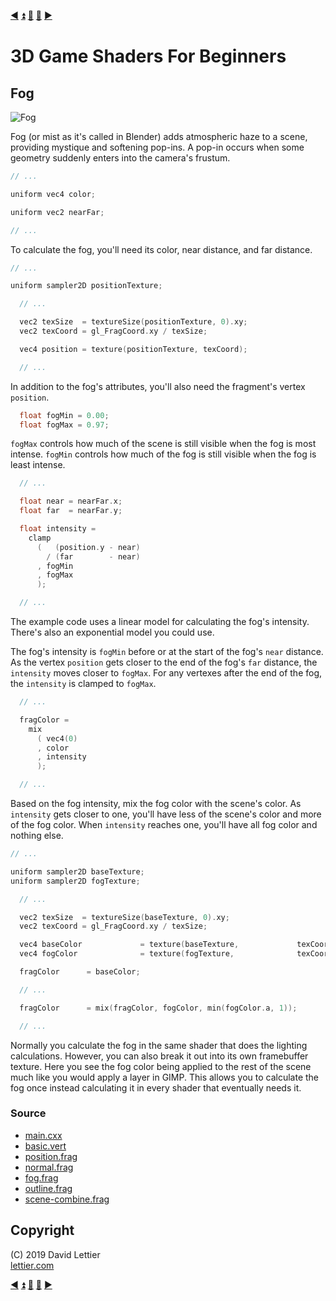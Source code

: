 [:arrow_backward:](outlining.md)
[:arrow_double_up:](../README.md)
[:arrow_up_small:](#)
[:arrow_down_small:](#copyright)
[:arrow_forward:](blur.md)

# 3D Game Shaders For Beginners

## Fog

![Fog](https://i.imgur.com/r39BCkt.gif)

Fog (or mist as it's called in Blender) adds atmospheric haze to a scene, providing mystique and softening pop-ins.
A pop-in occurs when some geometry suddenly enters into the camera's frustum.

```c
// ...

uniform vec4 color;

uniform vec2 nearFar;

// ...
```

To calculate the fog, you'll need its color, near distance, and far distance.

```c
// ...

uniform sampler2D positionTexture;

  // ...

  vec2 texSize  = textureSize(positionTexture, 0).xy;
  vec2 texCoord = gl_FragCoord.xy / texSize;

  vec4 position = texture(positionTexture, texCoord);

  // ...
```

In addition to the fog's attributes, you'll also need the fragment's vertex `position`.

```c
  float fogMin = 0.00;
  float fogMax = 0.97;
```

`fogMax` controls how much of the scene is still visible when the fog is most intense.
`fogMin` controls how much of the fog is still visible when the fog is least intense.

```c
  // ...

  float near = nearFar.x;
  float far  = nearFar.y;

  float intensity =
    clamp
      (   (position.y - near)
        / (far        - near)
      , fogMin
      , fogMax
      );

  // ...
```

The example code uses a linear model for calculating the fog's intensity.
There's also an exponential model you could use.

The fog's intensity is `fogMin` before or at the start of the fog's `near` distance.
As the vertex `position` gets closer to the end of the fog's `far` distance, the `intensity` moves closer to `fogMax`.
For any vertexes after the end of the fog, the `intensity` is clamped to `fogMax`.

```c
  // ...

  fragColor =
    mix
      ( vec4(0)
      , color
      , intensity
      );

  // ...
```

Based on the fog intensity, mix the fog color with the scene's color.
As `intensity` gets closer to one, you'll have less of the scene's color and more of the fog color.
When `intensity` reaches one, you'll have all fog color and nothing else.

```c
// ...

uniform sampler2D baseTexture;
uniform sampler2D fogTexture;

  // ...

  vec2 texSize  = textureSize(baseTexture, 0).xy;
  vec2 texCoord = gl_FragCoord.xy / texSize;

  vec4 baseColor             = texture(baseTexture,             texCoord);
  vec4 fogColor              = texture(fogTexture,              texCoord);

  fragColor      = baseColor;

  // ...

  fragColor      = mix(fragColor, fogColor, min(fogColor.a, 1));

  // ...
```

Normally you calculate the fog in the same shader that does the lighting calculations.
However, you can also break it out into its own framebuffer texture.
Here you see the fog color being applied to the rest of the scene much like you would apply a layer in GIMP.
This allows you to calculate the fog once instead calculating it in every shader that eventually needs it.

### Source

- [main.cxx](../demo/src/main.cxx)
- [basic.vert](../demo/shaders/vertex/basic.vert)
- [position.frag](../demo/shaders/fragment/position.frag)
- [normal.frag](../demo/shaders/fragment/normal.frag)
- [fog.frag](../demo/shaders/fragment/fog.frag)
- [outline.frag](../demo/shaders/fragment/outline.frag)
- [scene-combine.frag](../demo/shaders/fragment/scene-combine.frag)

## Copyright

(C) 2019 David Lettier
<br>
[lettier.com](https://www.lettier.com)

[:arrow_backward:](outlining.md)
[:arrow_double_up:](../README.md)
[:arrow_up_small:](#)
[:arrow_down_small:](#copyright)
[:arrow_forward:](blur.md)
